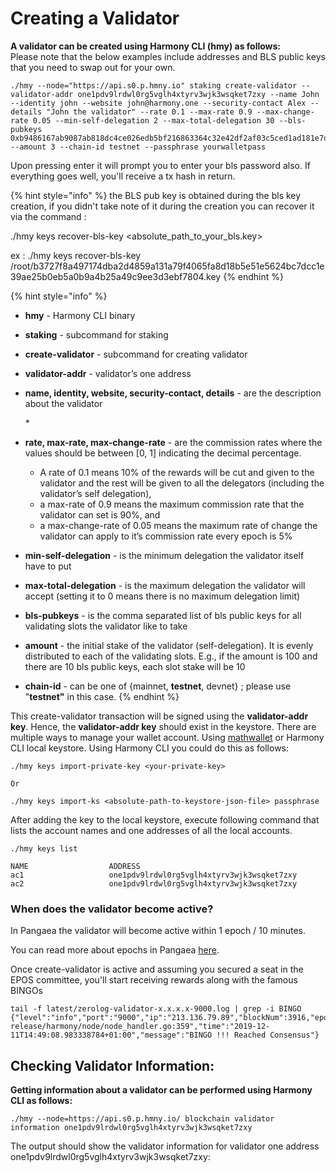 # Creating a Validator

**A validator can be created using Harmony CLI \(hmy\) as follows:**  
Please note that the below examples include addresses and BLS public keys that you need to swap out for your own.

```text
./hmy --node="https://api.s0.p.hmny.io" staking create-validator --validator-addr one1pdv9lrdwl0rg5vglh4xtyrv3wjk3wsqket7zxy --name John --identity john --website john@harmony.one --security-contact Alex --details "John the validator" --rate 0.1 --max-rate 0.9 --max-change-rate 0.05 --min-self-delegation 2 --max-total-delegation 30 --bls-pubkeys 0xb9486167ab9087ab818dc4ce026edb5bf216863364c32e42df2af03c5ced1ad181e7d12f0e6dd5307a73b62247608611 --amount 3 --chain-id testnet --passphrase yourwalletpass
```

Upon pressing enter it will prompt you to enter your bls password also. If everything goes well, you'll receive a tx hash in return.

{% hint style="info" %}
the BLS pub key is obtained during the bls key creation, if you didn't take note of it during the creation you can recover it via the command :

./hmy keys recover-bls-key &lt;absolute\_path\_to\_your\_bls.key&gt;

ex : ./hmy keys recover-bls-key /root/b3727f8a497174dba2d4859a131a79f4065fa8d18b5e51e5624bc7dcc1e39ae25b0eb5a0b9a4b25a49c9ee3d3ebf7804.key
{% endhint %}

{% hint style="info" %}
* **hmy** - Harmony CLI binary
* **staking** - subcommand for staking
* **create-validator** - subcommand for creating validator
* **validator-addr** - validator’s one address
* **name, identity, website, security-contact, details** - are the description about the validator

  \* 

* **rate, max-rate, max-change-rate** - are the commission rates where the values should be between \[0, 1\] indicating the decimal percentage. 
  * A rate of 0.1 means 10% of the rewards will be cut and given to the validator and the rest will be given to all the delegators \(including the validator’s self delegation\), 
  * a max-rate of 0.9 means the maximum commission rate that the validator can set is 90%, and 
  * a max-change-rate of 0.05 means the maximum rate of change the validator can apply to it’s commission rate every epoch is 5%
* **min-self-delegation** - is the minimum delegation the validator itself have to put
* **max-total-delegation** - is the maximum delegation the validator will accept \(setting it to 0 means there is no maximum delegation limit\)
* **bls-pubkeys** - is the comma separated list of bls public keys for all validating slots the validator like to take
* **amount** - the initial stake of the validator \(self-delegation\). It is evenly distributed to each of the validating slots. E.g., if the amount is 100 and there are 10 bls public keys, each slot stake will be 10
* **chain-id** - can be one of {mainnet, **testnet**, devnet} ; please use "**testnet"** in this case.
{% endhint %}

This create-validator transaction will be signed using the **validator-addr key**. Hence, the **validator-addr key** should exist in the keystore. There are multiple ways to manage your wallet account. Using [mathwallet](https://docs.harmony.one/home/api/math-wallet/mathwallet) or Harmony CLI local keystore. Using Harmony CLI you could do this as follows:

```text
./hmy keys import-private-key <your-private-key>

Or

./hmy keys import-ks <absolute-path-to-keystore-json-file> passphrase
```

After adding the key to the local keystore, execute following command that lists the account names and one addresses of all the local accounts.

```text
./hmy keys list

NAME                  ADDRESS
ac1                   one1pdv9lrdwl0rg5vglh4xtyrv3wjk3wsqket7zxy
ac2                   one1pdv9lrdwl0rg5vglh4xtyrv3wjk3wsqket7zxy
```

### When does the validator become active?

In Pangaea the validator will become active within 1 epoch / 10 minutes.

You can read more about epochs in Pangaea [here](https://docs.harmony.one/pangaea/help-section/epochs).

Once create-validator is active and assuming you secured a seat in the EPOS committee, you'll start receiving rewards along with the famous BINGOs

```text
tail -f latest/zerolog-validator-x.x.x.x-9000.log | grep -i BINGO
{"level":"info","port":"9000","ip":"213.136.79.89","blockNum":3916,"epochNum":26,"ViewId":3916,"blockHash":"0xca71fc9aa92f694f664aa34d7e3e82cf9b678e3a062d3bbbabebfbc5f0598d84","numTxns":0,"numStakingTxns":0,"caller":"/mnt/jenkins/workspace/harmony-release/harmony/node/node_handler.go:359","time":"2019-12-11T14:49:08.983338784+01:00","message":"BINGO !!! Reached Consensus"}
```

## Checking Validator Information:

**Getting information about a validator can be performed using Harmony CLI as follows:**

```text
./hmy --node=https://api.s0.p.hmny.io/ blockchain validator information one1pdv9lrdwl0rg5vglh4xtyrv3wjk3wsqket7zxy
```

The output should show the validator information for validator one address one1pdv9lrdwl0rg5vglh4xtyrv3wjk3wsqket7zxy:

